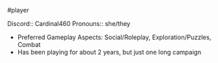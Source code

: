 #player 

Discord:: Cardinal460
Pronouns:: she/they

* Preferred Gameplay Aspects: Social/Roleplay, Exploration/Puzzles, Combat
* Has been playing for about 2 years, but just one long campaign
